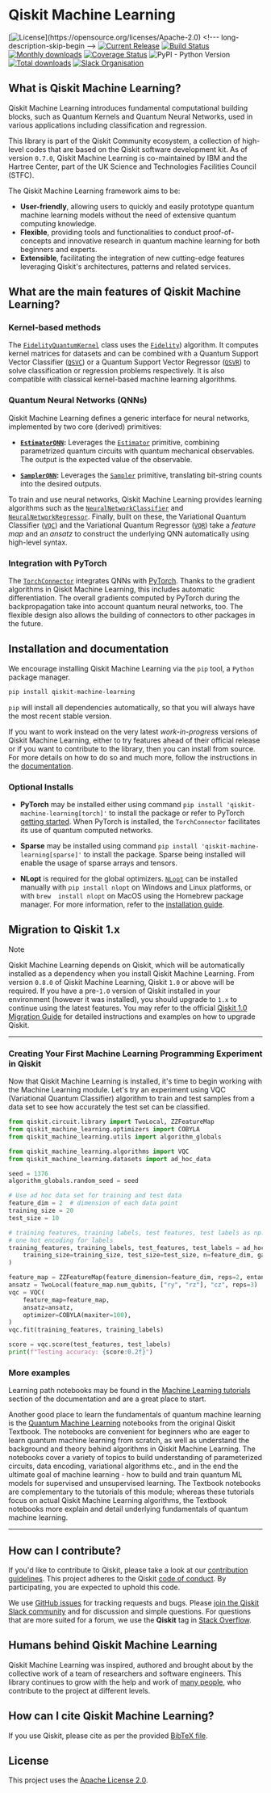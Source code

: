 # Qiskit Machine Learning

[![License](https://img.shields.io/github/license/qiskit-community/qiskit-machine-learning.svg?)](https://opensource.org/licenses/Apache-2.0) <!--- long-description-skip-begin -->
[![Current Release](https://img.shields.io/github/release/qiskit-community/qiskit-machine-learning.svg?logo=Qiskit)](https://github.com/qiskit-community/qiskit-machine-learning/releases)
[![Build Status](https://github.com/qiskit-community/qiskit-machine-learning/actions/workflows/main.yml/badge.svg)](https://github.com/qiskit-community/qiskit-machine-learning/actions?query=workflow%3A"Machine%20Learning%20Unit%20Tests"+branch%3Amain+event%3Apush)
[![Monthly downloads](https://img.shields.io/pypi/dm/qiskit-machine-learning.svg)](https://pypi.org/project/qiskit-machine-learning/)
[![Coverage Status](https://coveralls.io/repos/github/qiskit-community/qiskit-machine-learning/badge.svg?branch=main)](https://coveralls.io/github/qiskit-community/qiskit-machine-learning?branch=main)
![PyPI - Python Version](https://img.shields.io/pypi/pyversions/qiskit-machine-learning)
[![Total downloads](https://static.pepy.tech/badge/qiskit-machine-learning)](https://pepy.tech/project/qiskit-machine-learning)
[![Slack Organisation](https://img.shields.io/badge/slack-chat-blueviolet.svg?label=Qiskit%20Slack&logo=slack)](https://slack.qiskit.org)
<!--- long-description-skip-end -->

## What is Qiskit Machine Learning?

Qiskit Machine Learning introduces fundamental computational building blocks, such as Quantum 
Kernels and Quantum Neural Networks, used in various applications including classification 
and regression.

This library is part of the Qiskit Community ecosystem, a collection of high-level codes that are based
on the Qiskit software development kit. As of version `0.7.0`, Qiskit Machine Learning is co-maintained
by IBM and the Hartree Center, part of the UK Science and Technologies Facilities Council (STFC).

The Qiskit Machine Learning framework aims to be:

* **User-friendly**, allowing users to quickly and easily prototype quantum machine learning models without 
    the need of extensive quantum computing knowledge.
* **Flexible**, providing tools and functionalities to conduct proof-of-concepts and innovative research 
    in quantum machine learning for both beginners and experts.
* **Extensible**, facilitating the integration of new cutting-edge features leveraging Qiskit's 
    architectures, patterns and related services.


## What are the main features of Qiskit Machine Learning?

### Kernel-based methods

The [`FidelityQuantumKernel`](https://qiskit-community.github.io/qiskit-machine-learning/stubs/qiskit_machine_learning.kernels.QuantumKernel.html#qiskit_machine_learning.kernels.FidelityQuantumKernel) 
class uses the [`Fidelity`](https://qiskit-community.github.io/qiskit-machine-learning/stubs/qiskit_machine_learning.state_fidelities.BaseStateFidelity.html)) 
algorithm. It computes kernel matrices for datasets and can be combined with a Quantum Support Vector Classifier ([`QSVC`](https://qiskit-community.github.io/qiskit-machine-learning/stubs/qiskit_machine_learning.algorithms.QSVC.html#qiskit_machine_learning.algorithms.QSVC)) 
or a Quantum Support Vector Regressor ([`QSVR`](https://qiskit-community.github.io/qiskit-machine-learning/stubs/qiskit_machine_learning.algorithms.QSVR.html#qiskit_machine_learning.algorithms.QSVR)) 
to solve classification or regression problems respectively. It is also compatible with classical kernel-based machine learning algorithms.


### Quantum Neural Networks (QNNs)

Qiskit Machine Learning defines a generic interface for neural networks, implemented by two core (derived) primitives:

- **[`EstimatorQNN`](https://qiskit-community.github.io/qiskit-machine-learning/stubs/qiskit_machine_learning.neural_networks.EstimatorQNN.html):** Leverages the [`Estimator`](https://docs.quantum.ibm.com/api/qiskit/qiskit.primitives.BaseEstimator) primitive, combining parametrized quantum circuits with quantum mechanical observables. The output is the expected value of the observable.
  
- **[`SamplerQNN`](https://qiskit-community.github.io/qiskit-machine-learning/stubs/qiskit_machine_learning.neural_networks.SamplerQNN.html):** Leverages the [`Sampler`](https://docs.quantum.ibm.com/api/qiskit/qiskit.primitives.BaseSampler) primitive, translating bit-string counts into the desired outputs.

To train and use neural networks, Qiskit Machine Learning provides learning algorithms such as the [`NeuralNetworkClassifier`](https://qiskit-community.github.io/qiskit-machine-learning/stubs/qiskit_machine_learning.algorithms.NeuralNetworkClassifier.html#qiskit_machine_learning.algorithms.NeuralNetworkClassifier) 
and [`NeuralNetworkRegressor`](https://qiskit-community.github.io/qiskit-machine-learning/stubs/qiskit_machine_learning.algorithms.NeuralNetworkRegressor.html#qiskit_machine_learning.algorithms.NeuralNetworkRegressor). 
Finally, built on these, the Variational Quantum Classifier ([`VQC`](https://qiskit-community.github.io/qiskit-machine-learning/stubs/qiskit_machine_learning.algorithms.VQC.html#qiskit_machine_learning.algorithms.VQC))
and the Variational Quantum Regressor ([`VQR`](https://qiskit-community.github.io/qiskit-machine-learning/stubs/qiskit_machine_learning.algorithms.VQR.html#qiskit_machine_learning.algorithms.VQR))
take a _feature map_ and an _ansatz_ to construct the underlying QNN automatically using high-level syntax.

### Integration with PyTorch

The [`TorchConnector`](https://qiskit-community.github.io/qiskit-machine-learning/stubs/qiskit_machine_learning.connectors.TorchConnector.html#qiskit_machine_learning.connectors.TorchConnector) 
integrates QNNs with [PyTorch](https://pytorch.org). 
Thanks to the gradient algorithms in Qiskit Machine Learning, this includes automatic differentiation. 
The overall gradients computed by PyTorch during the backpropagation take into account quantum neural 
networks, too. The flexible design also allows the building of connectors to other packages in the future.

## Installation and documentation

We encourage installing Qiskit Machine Learning via the `pip` tool, a `Python` package manager.

```bash
pip install qiskit-machine-learning
```

`pip` will install all dependencies automatically, so that you will always have the most recent
stable version.

If you want to work instead on the very latest _work-in-progress_ versions of Qiskit Machine Learning, 
either to try features ahead of
their official release or if you want to contribute to the library, then you can install from source.
For more details on how to do so and much more, follow the instructions in the
 [documentation](https://qiskit-community.github.io/qiskit-machine-learning/getting_started.html#installation).

### Optional Installs

* **PyTorch** may be installed either using command `pip install 'qiskit-machine-learning[torch]'` to install the
  package or refer to PyTorch [getting started](https://pytorch.org/get-started/locally/). When PyTorch
  is installed, the `TorchConnector` facilitates its use of quantum computed networks.

* **Sparse** may be installed using command `pip install 'qiskit-machine-learning[sparse]'` to install the
  package. Sparse being installed will enable the usage of sparse arrays and tensors.

* **NLopt** is required for the global optimizers. [`NLopt`](https://nlopt.readthedocs.io/en/latest/) 
  can be installed manually with `pip install nlopt` on Windows and Linux platforms, or with `brew 
  install nlopt` on MacOS using the Homebrew package manager. For more information, 
  refer to the [installation guide](https://nlopt.readthedocs.io/en/latest/NLopt_Installation/).

## Migration to Qiskit 1.x
> [!NOTE]
> Qiskit Machine Learning depends on Qiskit, which will be automatically installed as a 
> dependency when you install Qiskit Machine Learning. From version `0.8.0` of Qiskit Machine 
> Learning, Qiskit `1.0` or above will be required. If you have a pre-`1.0` version of Qiskit 
> installed in your environment (however it was installed), you should upgrade to `1.x` to 
> continue using the latest features. You may refer to the 
> official [Qiskit 1.0 Migration Guide](https://docs.quantum.ibm.com/api/migration-guides/qiskit-1.0) 
> for detailed instructions and examples on how to upgrade Qiskit.

----------------------------------------------------------------------------------------------------

### Creating Your First Machine Learning Programming Experiment in Qiskit

Now that Qiskit Machine Learning is installed, it's time to begin working with the Machine 
Learning module. Let's try an experiment using VQC (Variational Quantum Classifier) algorithm to
train and test samples from a data set to see how accurately the test set can be classified.

```python
from qiskit.circuit.library import TwoLocal, ZZFeatureMap
from qiskit_machine_learning.optimizers import COBYLA
from qiskit_machine_learning.utils import algorithm_globals

from qiskit_machine_learning.algorithms import VQC
from qiskit_machine_learning.datasets import ad_hoc_data

seed = 1376
algorithm_globals.random_seed = seed

# Use ad hoc data set for training and test data
feature_dim = 2  # dimension of each data point
training_size = 20
test_size = 10

# training features, training labels, test features, test labels as np.ndarray,
# one hot encoding for labels
training_features, training_labels, test_features, test_labels = ad_hoc_data(
    training_size=training_size, test_size=test_size, n=feature_dim, gap=0.3
)

feature_map = ZZFeatureMap(feature_dimension=feature_dim, reps=2, entanglement="linear")
ansatz = TwoLocal(feature_map.num_qubits, ["ry", "rz"], "cz", reps=3)
vqc = VQC(
    feature_map=feature_map,
    ansatz=ansatz,
    optimizer=COBYLA(maxiter=100),
)
vqc.fit(training_features, training_labels)

score = vqc.score(test_features, test_labels)
print(f"Testing accuracy: {score:0.2f}")
```

### More examples

Learning path notebooks may be found in the
[Machine Learning tutorials](https://qiskit-community.github.io/qiskit-machine-learning/tutorials/index.html) section
of the documentation and are a great place to start. 

Another good place to learn the fundamentals of quantum machine learning is the
[Quantum Machine Learning](https://github.com/Qiskit/textbook/tree/main/notebooks/quantum-machine-learning#) notebooks from the original Qiskit Textbook. The notebooks are convenient for beginners who are eager to learn 
quantum machine learning from scratch, as well as understand the background and theory behind algorithms in
Qiskit Machine Learning. The notebooks cover a variety of topics to build understanding of parameterized
circuits, data encoding, variational algorithms etc., and in the end the ultimate goal of machine
learning - how to build and train quantum ML models for supervised and unsupervised learning. 
The Textbook notebooks are complementary to the tutorials of this module; whereas these tutorials focus
on actual Qiskit Machine Learning algorithms, the Textbook notebooks more explain and detail underlying fundamentals
of quantum machine learning.

----------------------------------------------------------------------------------------------------

## How can I contribute?

If you'd like to contribute to Qiskit, please take a look at our
[contribution guidelines](https://github.com/qiskit-community/qiskit-machine-learning/blob/main/CONTRIBUTING.md).
This project adheres to the Qiskit [code of conduct](https://github.com/qiskit-community/qiskit-machine-learning/blob/main/CODE_OF_CONDUCT.md).
By participating, you are expected to uphold this code.

We use [GitHub issues](https://github.com/qiskit-community/qiskit-machine-learning/issues) for tracking requests and bugs. Please
[join the Qiskit Slack community](https://qisk.it/join-slack)
and for discussion and simple questions.
For questions that are more suited for a forum, we use the **Qiskit** tag in [Stack Overflow](https://stackoverflow.com/questions/tagged/qiskit).

## Humans behind Qiskit Machine Learning

Qiskit Machine Learning was inspired, authored and brought about by the collective work of a 
team of researchers  and software engineers. This library continues to grow with the help and 
work of 
[many people](https://github.com/qiskit-community/qiskit-machine-learning/graphs/contributors), 
who contribute to the project at different levels.

## How can I cite Qiskit Machine Learning?
If you use Qiskit, please cite as per the provided
[BibTeX file](https://github.com/Qiskit/qiskit/blob/main/CITATION.bib).

## License

This project uses the [Apache License 2.0](https://github.com/qiskit-community/qiskit-machine-learning/blob/main/LICENSE.txt).
